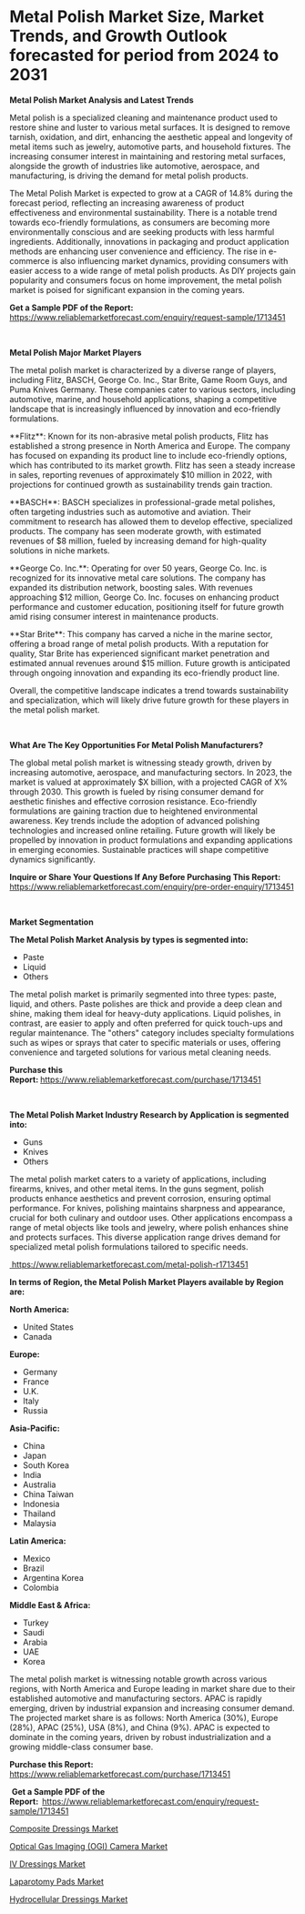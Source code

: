 <p><h1>Metal Polish Market Size, Market Trends, and Growth Outlook forecasted for period from 2024 to 2031</h1></p><p><strong>Metal Polish Market Analysis and Latest Trends</strong></p>
<p><p>Metal polish is a specialized cleaning and maintenance product used to restore shine and luster to various metal surfaces. It is designed to remove tarnish, oxidation, and dirt, enhancing the aesthetic appeal and longevity of metal items such as jewelry, automotive parts, and household fixtures. The increasing consumer interest in maintaining and restoring metal surfaces, alongside the growth of industries like automotive, aerospace, and manufacturing, is driving the demand for metal polish products.</p><p>The Metal Polish Market is expected to grow at a CAGR of 14.8% during the forecast period, reflecting an increasing awareness of product effectiveness and environmental sustainability. There is a notable trend towards eco-friendly formulations, as consumers are becoming more environmentally conscious and are seeking products with less harmful ingredients. Additionally, innovations in packaging and product application methods are enhancing user convenience and efficiency. The rise in e-commerce is also influencing market dynamics, providing consumers with easier access to a wide range of metal polish products. As DIY projects gain popularity and consumers focus on home improvement, the metal polish market is poised for significant expansion in the coming years.</p></p>
<p><strong>Get a Sample PDF of the Report:&nbsp;</strong> <a href="https://www.reliablemarketforecast.com/enquiry/request-sample/1713451?utm_campaign=1788&utm_medium=2&utm_source=Github&utm_content=ia&utm_term=22102024&utm_id=metal-polish">https://www.reliablemarketforecast.com/enquiry/request-sample/1713451</a></p>
<p>&nbsp;</p>
<p><strong>Metal Polish Major Market Players</strong></p>
<p><p>The metal polish market is characterized by a diverse range of players, including Flitz, BASCH, George Co. Inc., Star Brite, Game Room Guys, and Puma Knives Germany. These companies cater to various sectors, including automotive, marine, and household applications, shaping a competitive landscape that is increasingly influenced by innovation and eco-friendly formulations.</p><p>**Flitz**: Known for its non-abrasive metal polish products, Flitz has established a strong presence in North America and Europe. The company has focused on expanding its product line to include eco-friendly options, which has contributed to its market growth. Flitz has seen a steady increase in sales, reporting revenues of approximately $10 million in 2022, with projections for continued growth as sustainability trends gain traction.</p><p>**BASCH**: BASCH specializes in professional-grade metal polishes, often targeting industries such as automotive and aviation. Their commitment to research has allowed them to develop effective, specialized products. The company has seen moderate growth, with estimated revenues of $8 million, fueled by increasing demand for high-quality solutions in niche markets.</p><p>**George Co. Inc.**: Operating for over 50 years, George Co. Inc. is recognized for its innovative metal care solutions. The company has expanded its distribution network, boosting sales. With revenues approaching $12 million, George Co. Inc. focuses on enhancing product performance and customer education, positioning itself for future growth amid rising consumer interest in maintenance products.</p><p>**Star Brite**: This company has carved a niche in the marine sector, offering a broad range of metal polish products. With a reputation for quality, Star Brite has experienced significant market penetration and estimated annual revenues around $15 million. Future growth is anticipated through ongoing innovation and expanding its eco-friendly product line.</p><p>Overall, the competitive landscape indicates a trend towards sustainability and specialization, which will likely drive future growth for these players in the metal polish market.</p></p>
<p>&nbsp;</p>
<p><strong>What Are The Key Opportunities For Metal Polish Manufacturers?</strong></p>
<p><p>The global metal polish market is witnessing steady growth, driven by increasing automotive, aerospace, and manufacturing sectors. In 2023, the market is valued at approximately $X billion, with a projected CAGR of X% through 2030. This growth is fueled by rising consumer demand for aesthetic finishes and effective corrosion resistance. Eco-friendly formulations are gaining traction due to heightened environmental awareness. Key trends include the adoption of advanced polishing technologies and increased online retailing. Future growth will likely be propelled by innovation in product formulations and expanding applications in emerging economies. Sustainable practices will shape competitive dynamics significantly.</p></p>
<p><strong>Inquire or Share Your Questions If Any Before Purchasing This Report:</strong> <a href="https://www.reliablemarketforecast.com/enquiry/pre-order-enquiry/1713451?utm_campaign=1788&utm_medium=2&utm_source=Github&utm_content=ia&utm_term=22102024&utm_id=metal-polish">https://www.reliablemarketforecast.com/enquiry/pre-order-enquiry/1713451</a></p>
<p>&nbsp;</p>
<p><strong>Market Segmentation</strong></p>
<p><strong>The Metal Polish Market Analysis by types is segmented into:</strong></p>
<p><ul><li>Paste</li><li>Liquid</li><li>Others</li></ul></p>
<p><p>The metal polish market is primarily segmented into three types: paste, liquid, and others. Paste polishes are thick and provide a deep clean and shine, making them ideal for heavy-duty applications. Liquid polishes, in contrast, are easier to apply and often preferred for quick touch-ups and regular maintenance. The "others" category includes specialty formulations such as wipes or sprays that cater to specific materials or uses, offering convenience and targeted solutions for various metal cleaning needs.</p></p>
<p><strong>Purchase this Report:&nbsp;</strong><a href="https://www.reliablemarketforecast.com/purchase/1713451?utm_campaign=1788&utm_medium=2&utm_source=Github&utm_content=ia&utm_term=22102024&utm_id=metal-polish">https://www.reliablemarketforecast.com/purchase/1713451</a></p>
<p>&nbsp;</p>
<p><strong>The Metal Polish Market Industry Research by Application is segmented into:</strong></p>
<p><ul><li>Guns</li><li>Knives</li><li>Others</li></ul></p>
<p><p>The metal polish market caters to a variety of applications, including firearms, knives, and other metal items. In the guns segment, polish products enhance aesthetics and prevent corrosion, ensuring optimal performance. For knives, polishing maintains sharpness and appearance, crucial for both culinary and outdoor uses. Other applications encompass a range of metal objects like tools and jewelry, where polish enhances shine and protects surfaces. This diverse application range drives demand for specialized metal polish formulations tailored to specific needs.</p></p>
<p><a href="https://www.reliablemarketforecast.com/metal-polish-r1713451?utm_campaign=1788&utm_medium=2&utm_source=Github&utm_content=ia&utm_term=22102024&utm_id=metal-polish">&nbsp;https://www.reliablemarketforecast.com/metal-polish-r1713451</a></p>
<p><strong>In terms of Region, the Metal Polish Market Players available by Region are:</strong></p>
<p>
    <p> <strong> North America: </strong>
        <ul>
            <li>United States</li>
            <li>Canada</li>
        </ul>
        </p> 
    <p> <strong> Europe: </strong>
        <ul>
            <li>Germany</li>
            <li>France</li>
            <li>U.K.</li>
            <li>Italy</li>
            <li>Russia</li>
        </ul>
        </p> 
    <p> <strong> Asia-Pacific: </strong>
        <ul>
            <li>China</li>
            <li>Japan</li>
            <li>South Korea</li>
            <li>India</li>
            <li>Australia</li>
            <li>China Taiwan</li>
            <li>Indonesia</li>
            <li>Thailand</li>
            <li>Malaysia</li>
        </ul>
        </p> 
    <p> <strong> Latin America: </strong>
        <ul>
            <li>Mexico</li>
            <li>Brazil</li>
            <li>Argentina Korea</li>
            <li>Colombia</li>
        </ul>
        </p> 
    <p> <strong> Middle East & Africa: </strong>
        <ul>
            <li>Turkey</li>
            <li>Saudi</li>
            <li>Arabia</li>
            <li>UAE</li>
            <li>Korea</li>
        </ul>
    </p>
    </p>
<p><p>The metal polish market is witnessing notable growth across various regions, with North America and Europe leading in market share due to their established automotive and manufacturing sectors. APAC is rapidly emerging, driven by industrial expansion and increasing consumer demand. The projected market share is as follows: North America (30%), Europe (28%), APAC (25%), USA (8%), and China (9%). APAC is expected to dominate in the coming years, driven by robust industrialization and a growing middle-class consumer base.</p></p>
<p><strong>Purchase this Report: </strong><a href="https://www.reliablemarketforecast.com/purchase/1713451?utm_campaign=1788&utm_medium=2&utm_source=Github&utm_content=ia&utm_term=22102024&utm_id=metal-polish">https://www.reliablemarketforecast.com/purchase/1713451</a></p>
<p>&nbsp;<strong>Get a Sample PDF of the Report:&nbsp;&nbsp;</strong><a href="https://www.reliablemarketforecast.com/enquiry/request-sample/1713451?utm_campaign=1788&utm_medium=2&utm_source=Github&utm_content=ia&utm_term=22102024&utm_id=metal-polish">https://www.reliablemarketforecast.com/enquiry/request-sample/1713451</a></p>
<p><strong></strong></p>
<p><p><a href="https://www.linkedin.com/pulse/comprehensive-composite-dressings-market-report-regional-eabfc?utm_campaign=1788&utm_medium=2&utm_source=Github&utm_content=ia&utm_term=22102024&utm_id=metal-polish">Composite Dressings Market</a></p><p><a href="https://github.com/BesaLoshi2000/Market-Research-Report-List-1/blob/main/optical-gas-imaging-ogi-camera-market.md?utm_campaign=1788&utm_medium=2&utm_source=Github&utm_content=ia&utm_term=22102024&utm_id=metal-polish">Optical Gas Imaging (OGI) Camera Market</a></p><p><a href="https://www.linkedin.com/pulse/global-iv-dressings-nexus-sector-confluences-regional-vspwc?utm_campaign=1788&utm_medium=2&utm_source=Github&utm_content=ia&utm_term=22102024&utm_id=metal-polish">IV Dressings Market</a></p><p><a href="https://www.linkedin.com/pulse/laparotomy-pads-market-global-trends-forecast-2024-2031-ivfec?utm_campaign=1788&utm_medium=2&utm_source=Github&utm_content=ia&utm_term=22102024&utm_id=metal-polish">Laparotomy Pads Market</a></p><p><a href="https://www.linkedin.com/pulse/hydrocellular-dressings-market-global-regional-analysis-3uqcc?utm_campaign=1788&utm_medium=2&utm_source=Github&utm_content=ia&utm_term=22102024&utm_id=metal-polish">Hydrocellular Dressings Market</a></p></p>